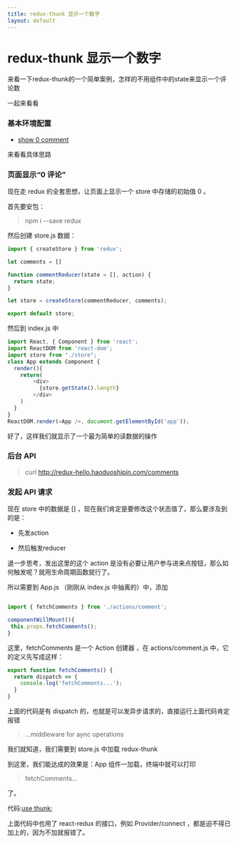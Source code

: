 ```yaml
---
title: redux-thunk 显示一个数字
layout: default
---
```


# redux-thunk 显示一个数字

来看一下redux-thunk的一个简单案例，怎样的不用组件中的state来显示一个评论数

一起来看看

### 基本环境配置

- [show 0 comment](https://coding.net/u/hopeelephant/p/redux-num/git/commit/87ff9cd2ce135ea122f3b15585d54902564bbfe3)

来看看具体思路

### 页面显示“0 评论”

现在走 redux 的全套思想，让页面上显示一个 store 中存储的初始值 0 。

首先要安包：

>npm i --save redux

然后创建 store.js 数据：

```js
import { createStore } from 'redux';

let comments = []

function commentReducer(state = [], action) {
  return state;
}

let store = createStore(commentReducer, comments);

export default store;

```

然后到 index.js 中

```js
import React, { Component } from 'react';
import ReactDOM from 'react-dom';
import store from "./store";
class App extends Component {
  render(){
    return(
        <div>
          {store.getState().length}
        </div>
    )
  }
}
ReactDOM.render(<App />, document.getElementById('app'));

```

好了，这样我们就显示了一个最为简单的读数据的操作

### 后台 API

>curl http://redux-hello.haoduoshipin.com/comments

### 发起 API 请求

现在 store 中的数据是 [] ，现在我们肯定是要修改这个状态值了，那么要涉及到的是：

- 先发action

- 然后触发reducer

退一步思考，发出这里的这个 action 是没有必要让用户参与进来点按钮，那么如何触发呢？就用生命周期函数就行了。

所以需要到 App.js （刚刚从 index.js 中抽离的）中，添加

```js

import { fetchComments } from './actions/comment';

componentWillMount(){
 this.props.fetchComments();
}

```

这里，fetchComments 是一个 Action 创建器 ，在 actions/comment.js 中，它的定义先写成这样：

```js
export function fetchComments() {
  return dispatch => {
    console.log('fetchComments...');
  }
}
```

上面的代码是有 dispatch 的，也就是可以发异步请求的，直接运行上面代码肯定报错

>...middleware for aync operations

我们就知道，我们需要到 store.js 中加载 redux-thunk

到这里，我们能达成的效果是：App 组件一加载，终端中就可以打印

>fetchComments...

了。

代码:[use thunk](https://coding.net/u/hopeelephant/p/redux-num/git/commits/master/);

上面代码中也用了 react-redux 的接口，例如 Provider/connect ，都是迫不得已加上的，因为不加就报错了。
